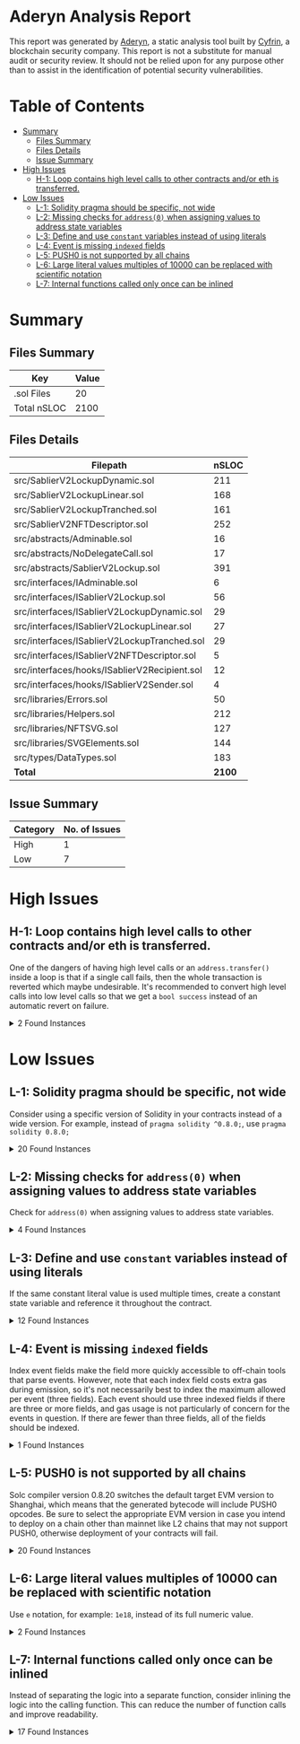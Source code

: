 # Aderyn Analysis Report

This report was generated by [Aderyn](https://github.com/Cyfrin/aderyn), a static analysis tool built by [Cyfrin](https://cyfrin.io), a blockchain security company. This report is not a substitute for manual audit or security review. It should not be relied upon for any purpose other than to assist in the identification of potential security vulnerabilities.
# Table of Contents

- [Summary](#summary)
  - [Files Summary](#files-summary)
  - [Files Details](#files-details)
  - [Issue Summary](#issue-summary)
- [High Issues](#high-issues)
  - [H-1: Loop contains high level calls to other contracts and/or eth is transferred.](#h-1-loop-contains-high-level-calls-to-other-contracts-andor-eth-is-transferred)
- [Low Issues](#low-issues)
  - [L-1: Solidity pragma should be specific, not wide](#l-1-solidity-pragma-should-be-specific-not-wide)
  - [L-2: Missing checks for `address(0)` when assigning values to address state variables](#l-2-missing-checks-for-address0-when-assigning-values-to-address-state-variables)
  - [L-3: Define and use `constant` variables instead of using literals](#l-3-define-and-use-constant-variables-instead-of-using-literals)
  - [L-4: Event is missing `indexed` fields](#l-4-event-is-missing-indexed-fields)
  - [L-5: PUSH0 is not supported by all chains](#l-5-push0-is-not-supported-by-all-chains)
  - [L-6: Large literal values multiples of 10000 can be replaced with scientific notation](#l-6-large-literal-values-multiples-of-10000-can-be-replaced-with-scientific-notation)
  - [L-7: Internal functions called only once can be inlined](#l-7-internal-functions-called-only-once-can-be-inlined)


# Summary

## Files Summary

| Key | Value |
| --- | --- |
| .sol Files | 20 |
| Total nSLOC | 2100 |


## Files Details

| Filepath | nSLOC |
| --- | --- |
| src/SablierV2LockupDynamic.sol | 211 |
| src/SablierV2LockupLinear.sol | 168 |
| src/SablierV2LockupTranched.sol | 161 |
| src/SablierV2NFTDescriptor.sol | 252 |
| src/abstracts/Adminable.sol | 16 |
| src/abstracts/NoDelegateCall.sol | 17 |
| src/abstracts/SablierV2Lockup.sol | 391 |
| src/interfaces/IAdminable.sol | 6 |
| src/interfaces/ISablierV2Lockup.sol | 56 |
| src/interfaces/ISablierV2LockupDynamic.sol | 29 |
| src/interfaces/ISablierV2LockupLinear.sol | 27 |
| src/interfaces/ISablierV2LockupTranched.sol | 29 |
| src/interfaces/ISablierV2NFTDescriptor.sol | 5 |
| src/interfaces/hooks/ISablierV2Recipient.sol | 12 |
| src/interfaces/hooks/ISablierV2Sender.sol | 4 |
| src/libraries/Errors.sol | 50 |
| src/libraries/Helpers.sol | 212 |
| src/libraries/NFTSVG.sol | 127 |
| src/libraries/SVGElements.sol | 144 |
| src/types/DataTypes.sol | 183 |
| **Total** | **2100** |


## Issue Summary

| Category | No. of Issues |
| --- | --- |
| High | 1 |
| Low | 7 |


# High Issues

## H-1: Loop contains high level calls to other contracts and/or eth is transferred.

One of the dangers of having high level calls or an `address.transfer()` inside a loop is that if a single call fails, then the whole transaction is reverted which maybe undesirable. It's recommended to convert high level calls into low level calls so that we get a `bool success` instead of an automatic revert on failure.

<details><summary>2 Found Instances</summary>


- Found in src/abstracts/SablierV2Lockup.sol [Line: 277](../tests/2024-05-Sablier/v2-core/src/abstracts/SablierV2Lockup.sol#L277)

	```solidity
	        for (uint256 i = 0; i < count; ++i) {
	```

- Found in src/abstracts/SablierV2Lockup.sol [Line: 452](../tests/2024-05-Sablier/v2-core/src/abstracts/SablierV2Lockup.sol#L452)

	```solidity
	        for (uint256 i = 0; i < streamIdsCount; ++i) {
	```

</details>



# Low Issues

## L-1: Solidity pragma should be specific, not wide

Consider using a specific version of Solidity in your contracts instead of a wide version. For example, instead of `pragma solidity ^0.8.0;`, use `pragma solidity 0.8.0;`

<details><summary>20 Found Instances</summary>


- Found in src/SablierV2LockupDynamic.sol [Line: 2](../tests/2024-05-Sablier/v2-core/src/SablierV2LockupDynamic.sol#L2)

	```solidity
	pragma solidity >=0.8.22;
	```

- Found in src/SablierV2LockupLinear.sol [Line: 2](../tests/2024-05-Sablier/v2-core/src/SablierV2LockupLinear.sol#L2)

	```solidity
	pragma solidity >=0.8.22;
	```

- Found in src/SablierV2LockupTranched.sol [Line: 2](../tests/2024-05-Sablier/v2-core/src/SablierV2LockupTranched.sol#L2)

	```solidity
	pragma solidity >=0.8.22;
	```

- Found in src/SablierV2NFTDescriptor.sol [Line: 3](../tests/2024-05-Sablier/v2-core/src/SablierV2NFTDescriptor.sol#L3)

	```solidity
	pragma solidity >=0.8.22;
	```

- Found in src/abstracts/Adminable.sol [Line: 2](../tests/2024-05-Sablier/v2-core/src/abstracts/Adminable.sol#L2)

	```solidity
	pragma solidity >=0.8.22;
	```

- Found in src/abstracts/NoDelegateCall.sol [Line: 2](../tests/2024-05-Sablier/v2-core/src/abstracts/NoDelegateCall.sol#L2)

	```solidity
	pragma solidity >=0.8.22;
	```

- Found in src/abstracts/SablierV2Lockup.sol [Line: 2](../tests/2024-05-Sablier/v2-core/src/abstracts/SablierV2Lockup.sol#L2)

	```solidity
	pragma solidity >=0.8.22;
	```

- Found in src/interfaces/IAdminable.sol [Line: 2](../tests/2024-05-Sablier/v2-core/src/interfaces/IAdminable.sol#L2)

	```solidity
	pragma solidity >=0.8.22;
	```

- Found in src/interfaces/ISablierV2Lockup.sol [Line: 2](../tests/2024-05-Sablier/v2-core/src/interfaces/ISablierV2Lockup.sol#L2)

	```solidity
	pragma solidity >=0.8.22;
	```

- Found in src/interfaces/ISablierV2LockupDynamic.sol [Line: 2](../tests/2024-05-Sablier/v2-core/src/interfaces/ISablierV2LockupDynamic.sol#L2)

	```solidity
	pragma solidity >=0.8.22;
	```

- Found in src/interfaces/ISablierV2LockupLinear.sol [Line: 2](../tests/2024-05-Sablier/v2-core/src/interfaces/ISablierV2LockupLinear.sol#L2)

	```solidity
	pragma solidity >=0.8.22;
	```

- Found in src/interfaces/ISablierV2LockupTranched.sol [Line: 2](../tests/2024-05-Sablier/v2-core/src/interfaces/ISablierV2LockupTranched.sol#L2)

	```solidity
	pragma solidity >=0.8.22;
	```

- Found in src/interfaces/ISablierV2NFTDescriptor.sol [Line: 2](../tests/2024-05-Sablier/v2-core/src/interfaces/ISablierV2NFTDescriptor.sol#L2)

	```solidity
	pragma solidity >=0.8.22;
	```

- Found in src/interfaces/hooks/ISablierV2Recipient.sol [Line: 2](../tests/2024-05-Sablier/v2-core/src/interfaces/hooks/ISablierV2Recipient.sol#L2)

	```solidity
	pragma solidity >=0.8.22;
	```

- Found in src/interfaces/hooks/ISablierV2Sender.sol [Line: 2](../tests/2024-05-Sablier/v2-core/src/interfaces/hooks/ISablierV2Sender.sol#L2)

	```solidity
	pragma solidity >=0.8.22;
	```

- Found in src/libraries/Errors.sol [Line: 2](../tests/2024-05-Sablier/v2-core/src/libraries/Errors.sol#L2)

	```solidity
	pragma solidity >=0.8.22;
	```

- Found in src/libraries/Helpers.sol [Line: 2](../tests/2024-05-Sablier/v2-core/src/libraries/Helpers.sol#L2)

	```solidity
	pragma solidity >=0.8.22;
	```

- Found in src/libraries/NFTSVG.sol [Line: 3](../tests/2024-05-Sablier/v2-core/src/libraries/NFTSVG.sol#L3)

	```solidity
	pragma solidity >=0.8.22;
	```

- Found in src/libraries/SVGElements.sol [Line: 3](../tests/2024-05-Sablier/v2-core/src/libraries/SVGElements.sol#L3)

	```solidity
	pragma solidity >=0.8.22;
	```

- Found in src/types/DataTypes.sol [Line: 2](../tests/2024-05-Sablier/v2-core/src/types/DataTypes.sol#L2)

	```solidity
	pragma solidity >=0.8.22;
	```

</details>



## L-2: Missing checks for `address(0)` when assigning values to address state variables

Check for `address(0)` when assigning values to address state variables.

<details><summary>4 Found Instances</summary>


- Found in src/abstracts/Adminable.sol [Line: 36](../tests/2024-05-Sablier/v2-core/src/abstracts/Adminable.sol#L36)

	```solidity
	        admin = newAdmin;
	```

- Found in src/abstracts/SablierV2Lockup.sol [Line: 55](../tests/2024-05-Sablier/v2-core/src/abstracts/SablierV2Lockup.sol#L55)

	```solidity
	        admin = initialAdmin;
	```

- Found in src/abstracts/SablierV2Lockup.sol [Line: 56](../tests/2024-05-Sablier/v2-core/src/abstracts/SablierV2Lockup.sol#L56)

	```solidity
	        nftDescriptor = initialNFTDescriptor;
	```

- Found in src/abstracts/SablierV2Lockup.sol [Line: 318](../tests/2024-05-Sablier/v2-core/src/abstracts/SablierV2Lockup.sol#L318)

	```solidity
	        nftDescriptor = newNFTDescriptor;
	```

</details>



## L-3: Define and use `constant` variables instead of using literals

If the same constant literal value is used multiple times, create a constant state variable and reference it throughout the contract.

<details><summary>12 Found Instances</summary>


- Found in src/SablierV2NFTDescriptor.sol [Line: 140](../tests/2024-05-Sablier/v2-core/src/SablierV2NFTDescriptor.sol#L140)

	```solidity
	            truncatedAmount = decimals == 0 ? amount : amount / 10 ** decimals;
	```

- Found in src/SablierV2NFTDescriptor.sol [Line: 156](../tests/2024-05-Sablier/v2-core/src/SablierV2NFTDescriptor.sol#L156)

	```solidity
	            while (truncatedAmount >= 1000) {
	```

- Found in src/SablierV2NFTDescriptor.sol [Line: 157](../tests/2024-05-Sablier/v2-core/src/SablierV2NFTDescriptor.sol#L157)

	```solidity
	                fractionalAmount = (truncatedAmount / 10) % 100; // keep the first two digits after the decimal point
	```

- Found in src/SablierV2NFTDescriptor.sol [Line: 158](../tests/2024-05-Sablier/v2-core/src/SablierV2NFTDescriptor.sol#L158)

	```solidity
	                truncatedAmount /= 1000;
	```

- Found in src/SablierV2NFTDescriptor.sol [Line: 223](../tests/2024-05-Sablier/v2-core/src/SablierV2NFTDescriptor.sol#L223)

	```solidity
	            uint256 saturation = ((bitField >> 8) & 0xFF) % 80 + 20;
	```

- Found in src/SablierV2NFTDescriptor.sol [Line: 228](../tests/2024-05-Sablier/v2-core/src/SablierV2NFTDescriptor.sol#L228)

	```solidity
	            uint256 lightness = (bitField & 0xFF) % 70 + 30;
	```

- Found in src/SablierV2NFTDescriptor.sol [Line: 346](../tests/2024-05-Sablier/v2-core/src/SablierV2NFTDescriptor.sol#L346)

	```solidity
	        if (bytes(symbol).length > 30) {
	```

- Found in src/SablierV2NFTDescriptor.sol [Line: 361](../tests/2024-05-Sablier/v2-core/src/SablierV2NFTDescriptor.sol#L361)

	```solidity
	        else if (fractionalAmount < 10) {
	```

- Found in src/SablierV2NFTDescriptor.sol [Line: 374](../tests/2024-05-Sablier/v2-core/src/SablierV2NFTDescriptor.sol#L374)

	```solidity
	        string memory fractionalPart = stringifyFractionalAmount(percentage % 100);
	```

- Found in src/SablierV2NFTDescriptor.sol [Line: 377](../tests/2024-05-Sablier/v2-core/src/SablierV2NFTDescriptor.sol#L377)

	```solidity
	        string memory wholePart = (percentage / 100).toString();
	```

</details>



## L-4: Event is missing `indexed` fields

Index event fields make the field more quickly accessible to off-chain tools that parse events. However, note that each index field costs extra gas during emission, so it's not necessarily best to index the maximum allowed per event (three fields). Each event should use three indexed fields if there are three or more fields, and gas usage is not particularly of concern for the events in question. If there are fewer than three fields, all of the fields should be indexed.

<details><summary>1 Found Instances</summary>


- Found in src/interfaces/ISablierV2Lockup.sol [Line: 48](../tests/2024-05-Sablier/v2-core/src/interfaces/ISablierV2Lockup.sol#L48)

	```solidity
	    event SetNFTDescriptor(
	```

</details>



## L-5: PUSH0 is not supported by all chains

Solc compiler version 0.8.20 switches the default target EVM version to Shanghai, which means that the generated bytecode will include PUSH0 opcodes. Be sure to select the appropriate EVM version in case you intend to deploy on a chain other than mainnet like L2 chains that may not support PUSH0, otherwise deployment of your contracts will fail.

<details><summary>20 Found Instances</summary>


- Found in src/SablierV2LockupDynamic.sol [Line: 2](../tests/2024-05-Sablier/v2-core/src/SablierV2LockupDynamic.sol#L2)

	```solidity
	pragma solidity >=0.8.22;
	```

- Found in src/SablierV2LockupLinear.sol [Line: 2](../tests/2024-05-Sablier/v2-core/src/SablierV2LockupLinear.sol#L2)

	```solidity
	pragma solidity >=0.8.22;
	```

- Found in src/SablierV2LockupTranched.sol [Line: 2](../tests/2024-05-Sablier/v2-core/src/SablierV2LockupTranched.sol#L2)

	```solidity
	pragma solidity >=0.8.22;
	```

- Found in src/SablierV2NFTDescriptor.sol [Line: 3](../tests/2024-05-Sablier/v2-core/src/SablierV2NFTDescriptor.sol#L3)

	```solidity
	pragma solidity >=0.8.22;
	```

- Found in src/abstracts/Adminable.sol [Line: 2](../tests/2024-05-Sablier/v2-core/src/abstracts/Adminable.sol#L2)

	```solidity
	pragma solidity >=0.8.22;
	```

- Found in src/abstracts/NoDelegateCall.sol [Line: 2](../tests/2024-05-Sablier/v2-core/src/abstracts/NoDelegateCall.sol#L2)

	```solidity
	pragma solidity >=0.8.22;
	```

- Found in src/abstracts/SablierV2Lockup.sol [Line: 2](../tests/2024-05-Sablier/v2-core/src/abstracts/SablierV2Lockup.sol#L2)

	```solidity
	pragma solidity >=0.8.22;
	```

- Found in src/interfaces/IAdminable.sol [Line: 2](../tests/2024-05-Sablier/v2-core/src/interfaces/IAdminable.sol#L2)

	```solidity
	pragma solidity >=0.8.22;
	```

- Found in src/interfaces/ISablierV2Lockup.sol [Line: 2](../tests/2024-05-Sablier/v2-core/src/interfaces/ISablierV2Lockup.sol#L2)

	```solidity
	pragma solidity >=0.8.22;
	```

- Found in src/interfaces/ISablierV2LockupDynamic.sol [Line: 2](../tests/2024-05-Sablier/v2-core/src/interfaces/ISablierV2LockupDynamic.sol#L2)

	```solidity
	pragma solidity >=0.8.22;
	```

- Found in src/interfaces/ISablierV2LockupLinear.sol [Line: 2](../tests/2024-05-Sablier/v2-core/src/interfaces/ISablierV2LockupLinear.sol#L2)

	```solidity
	pragma solidity >=0.8.22;
	```

- Found in src/interfaces/ISablierV2LockupTranched.sol [Line: 2](../tests/2024-05-Sablier/v2-core/src/interfaces/ISablierV2LockupTranched.sol#L2)

	```solidity
	pragma solidity >=0.8.22;
	```

- Found in src/interfaces/ISablierV2NFTDescriptor.sol [Line: 2](../tests/2024-05-Sablier/v2-core/src/interfaces/ISablierV2NFTDescriptor.sol#L2)

	```solidity
	pragma solidity >=0.8.22;
	```

- Found in src/interfaces/hooks/ISablierV2Recipient.sol [Line: 2](../tests/2024-05-Sablier/v2-core/src/interfaces/hooks/ISablierV2Recipient.sol#L2)

	```solidity
	pragma solidity >=0.8.22;
	```

- Found in src/interfaces/hooks/ISablierV2Sender.sol [Line: 2](../tests/2024-05-Sablier/v2-core/src/interfaces/hooks/ISablierV2Sender.sol#L2)

	```solidity
	pragma solidity >=0.8.22;
	```

- Found in src/libraries/Errors.sol [Line: 2](../tests/2024-05-Sablier/v2-core/src/libraries/Errors.sol#L2)

	```solidity
	pragma solidity >=0.8.22;
	```

- Found in src/libraries/Helpers.sol [Line: 2](../tests/2024-05-Sablier/v2-core/src/libraries/Helpers.sol#L2)

	```solidity
	pragma solidity >=0.8.22;
	```

- Found in src/libraries/NFTSVG.sol [Line: 3](../tests/2024-05-Sablier/v2-core/src/libraries/NFTSVG.sol#L3)

	```solidity
	pragma solidity >=0.8.22;
	```

- Found in src/libraries/SVGElements.sol [Line: 3](../tests/2024-05-Sablier/v2-core/src/libraries/SVGElements.sol#L3)

	```solidity
	pragma solidity >=0.8.22;
	```

- Found in src/types/DataTypes.sol [Line: 2](../tests/2024-05-Sablier/v2-core/src/types/DataTypes.sol#L2)

	```solidity
	pragma solidity >=0.8.22;
	```

</details>



## L-6: Large literal values multiples of 10000 can be replaced with scientific notation

Use `e` notation, for example: `1e18`, instead of its full numeric value.

<details><summary>2 Found Instances</summary>


- Found in src/SablierV2NFTDescriptor.sol [Line: 200](../tests/2024-05-Sablier/v2-core/src/SablierV2NFTDescriptor.sol#L200)

	```solidity
	            return streamedAmount * 10_000 / depositedAmount;
	```

- Found in src/libraries/SVGElements.sol [Line: 217](../tests/2024-05-Sablier/v2-core/src/libraries/SVGElements.sol#L217)

	```solidity
	            (10_000 - progressNumerical).toString(),
	```

</details>



## L-7: Internal functions called only once can be inlined

Instead of separating the logic into a separate function, consider inlining the logic into the calling function. This can reduce the number of function calls and improve readability.

<details><summary>17 Found Instances</summary>


- Found in src/SablierV2NFTDescriptor.sol [Line: 133](../tests/2024-05-Sablier/v2-core/src/SablierV2NFTDescriptor.sol#L133)

	```solidity
	    function abbreviateAmount(uint256 amount, uint256 decimals) internal pure returns (string memory) {
	```

- Found in src/SablierV2NFTDescriptor.sol [Line: 171](../tests/2024-05-Sablier/v2-core/src/SablierV2NFTDescriptor.sol#L171)

	```solidity
	    function calculateDurationInDays(uint256 startTime, uint256 endTime) internal pure returns (string memory) {
	```

- Found in src/SablierV2NFTDescriptor.sol [Line: 190](../tests/2024-05-Sablier/v2-core/src/SablierV2NFTDescriptor.sol#L190)

	```solidity
	    function calculateStreamedPercentage(
	```

- Found in src/SablierV2NFTDescriptor.sol [Line: 206](../tests/2024-05-Sablier/v2-core/src/SablierV2NFTDescriptor.sol#L206)

	```solidity
	    function generateAccentColor(address sablier, uint256 streamId) internal view returns (string memory) {
	```

- Found in src/SablierV2NFTDescriptor.sol [Line: 240](../tests/2024-05-Sablier/v2-core/src/SablierV2NFTDescriptor.sol#L240)

	```solidity
	    function generateAttributes(
	```

- Found in src/SablierV2NFTDescriptor.sol [Line: 261](../tests/2024-05-Sablier/v2-core/src/SablierV2NFTDescriptor.sol#L261)

	```solidity
	    function generateDescription(
	```

- Found in src/SablierV2NFTDescriptor.sol [Line: 301](../tests/2024-05-Sablier/v2-core/src/SablierV2NFTDescriptor.sol#L301)

	```solidity
	    function generateName(string memory sablierModel, string memory streamId) internal pure returns (string memory) {
	```

- Found in src/SablierV2NFTDescriptor.sol [Line: 307](../tests/2024-05-Sablier/v2-core/src/SablierV2NFTDescriptor.sol#L307)

	```solidity
	    function mapSymbol(IERC721Metadata sablier) internal view returns (string memory) {
	```

- Found in src/SablierV2NFTDescriptor.sol [Line: 322](../tests/2024-05-Sablier/v2-core/src/SablierV2NFTDescriptor.sol#L322)

	```solidity
	    function safeAssetDecimals(address asset) internal view returns (uint8) {
	```

- Found in src/SablierV2NFTDescriptor.sol [Line: 334](../tests/2024-05-Sablier/v2-core/src/SablierV2NFTDescriptor.sol#L334)

	```solidity
	    function safeAssetSymbol(address asset) internal view returns (string memory) {
	```

- Found in src/SablierV2NFTDescriptor.sol [Line: 372](../tests/2024-05-Sablier/v2-core/src/SablierV2NFTDescriptor.sol#L372)

	```solidity
	    function stringifyPercentage(uint256 percentage) internal pure returns (string memory) {
	```

- Found in src/SablierV2NFTDescriptor.sol [Line: 384](../tests/2024-05-Sablier/v2-core/src/SablierV2NFTDescriptor.sol#L384)

	```solidity
	    function stringifyStatus(Lockup.Status status) internal pure returns (string memory) {
	```

- Found in src/libraries/NFTSVG.sol [Line: 98](../tests/2024-05-Sablier/v2-core/src/libraries/NFTSVG.sol#L98)

	```solidity
	    function generateDefs(
	```

- Found in src/libraries/NFTSVG.sol [Line: 120](../tests/2024-05-Sablier/v2-core/src/libraries/NFTSVG.sol#L120)

	```solidity
	    function generateFloatingText(
	```

- Found in src/libraries/NFTSVG.sol [Line: 146](../tests/2024-05-Sablier/v2-core/src/libraries/NFTSVG.sol#L146)

	```solidity
	    function generateHrefs(
	```

- Found in src/libraries/SVGElements.sol [Line: 78](../tests/2024-05-Sablier/v2-core/src/libraries/SVGElements.sol#L78)

	```solidity
	    function card(
	```

- Found in src/libraries/SVGElements.sol [Line: 255](../tests/2024-05-Sablier/v2-core/src/libraries/SVGElements.sol#L255)

	```solidity
	    function stringifyCardType(CardType cardType) internal pure returns (string memory) {
	```

</details>



